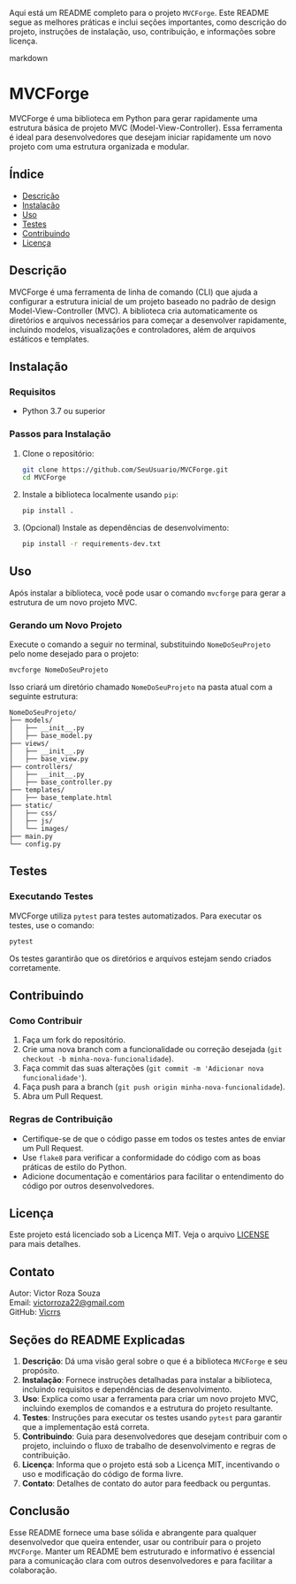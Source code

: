 Aqui está um README completo para o projeto `MVCForge`. Este README segue as melhores práticas e inclui seções importantes, como descrição do projeto, instruções de instalação, uso, contribuição, e informações sobre licença.

markdown
# MVCForge

MVCForge é uma biblioteca em Python para gerar rapidamente uma estrutura básica de projeto MVC (Model-View-Controller). Essa ferramenta é ideal para desenvolvedores que desejam iniciar rapidamente um novo projeto com uma estrutura organizada e modular.

## Índice

- [Descrição](#descrição)
- [Instalação](#instalação)
- [Uso](#uso)
- [Testes](#testes)
- [Contribuindo](#contribuindo)
- [Licença](#licença)

## Descrição

MVCForge é uma ferramenta de linha de comando (CLI) que ajuda a configurar a estrutura inicial de um projeto baseado no padrão de design Model-View-Controller (MVC). A biblioteca cria automaticamente os diretórios e arquivos necessários para começar a desenvolver rapidamente, incluindo modelos, visualizações e controladores, além de arquivos estáticos e templates.

## Instalação

### Requisitos

- Python 3.7 ou superior

### Passos para Instalação

1. Clone o repositório:

    ```bash
    git clone https://github.com/SeuUsuario/MVCForge.git
    cd MVCForge
    ```

2. Instale a biblioteca localmente usando `pip`:

    ```bash
    pip install .
    ```

3. (Opcional) Instale as dependências de desenvolvimento:

    ```bash
    pip install -r requirements-dev.txt
    ```

## Uso

Após instalar a biblioteca, você pode usar o comando `mvcforge` para gerar a estrutura de um novo projeto MVC.

### Gerando um Novo Projeto

Execute o comando a seguir no terminal, substituindo `NomeDoSeuProjeto` pelo nome desejado para o projeto:

```bash
mvcforge NomeDoSeuProjeto
```

Isso criará um diretório chamado `NomeDoSeuProjeto` na pasta atual com a seguinte estrutura:

```plaintext
NomeDoSeuProjeto/
├── models/
│   ├── __init__.py
│   ├── base_model.py
├── views/
│   ├── __init__.py
│   ├── base_view.py
├── controllers/
│   ├── __init__.py
│   ├── base_controller.py
├── templates/
│   ├── base_template.html
├── static/
│   ├── css/
│   ├── js/
│   └── images/
├── main.py
└── config.py
```

## Testes

### Executando Testes

MVCForge utiliza `pytest` para testes automatizados. Para executar os testes, use o comando:

```bash
pytest
```

Os testes garantirão que os diretórios e arquivos estejam sendo criados corretamente.

## Contribuindo

### Como Contribuir

1. Faça um fork do repositório.
2. Crie uma nova branch com a funcionalidade ou correção desejada (`git checkout -b minha-nova-funcionalidade`).
3. Faça commit das suas alterações (`git commit -m 'Adicionar nova funcionalidade'`).
4. Faça push para a branch (`git push origin minha-nova-funcionalidade`).
5. Abra um Pull Request.

### Regras de Contribuição

- Certifique-se de que o código passe em todos os testes antes de enviar um Pull Request.
- Use `flake8` para verificar a conformidade do código com as boas práticas de estilo do Python.
- Adicione documentação e comentários para facilitar o entendimento do código por outros desenvolvedores.

## Licença

Este projeto está licenciado sob a Licença MIT. Veja o arquivo [LICENSE](LICENSE) para mais detalhes.

## Contato

Autor: Victor Roza Souza  
Email: victorroza22@gmail.com  
GitHub: [Vicrrs](https://github.com/Vicrrs)


## Seções do README Explicadas

1. **Descrição**: Dá uma visão geral sobre o que é a biblioteca `MVCForge` e seu propósito.
2. **Instalação**: Fornece instruções detalhadas para instalar a biblioteca, incluindo requisitos e dependências de desenvolvimento.
3. **Uso**: Explica como usar a ferramenta para criar um novo projeto MVC, incluindo exemplos de comandos e a estrutura do projeto resultante.
4. **Testes**: Instruções para executar os testes usando `pytest` para garantir que a implementação está correta.
5. **Contribuindo**: Guia para desenvolvedores que desejam contribuir com o projeto, incluindo o fluxo de trabalho de desenvolvimento e regras de contribuição.
6. **Licença**: Informa que o projeto está sob a Licença MIT, incentivando o uso e modificação do código de forma livre.
7. **Contato**: Detalhes de contato do autor para feedback ou perguntas.

## Conclusão

Esse README fornece uma base sólida e abrangente para qualquer desenvolvedor que queira entender, usar ou contribuir para o projeto `MVCForge`. Manter um README bem estruturado e informativo é essencial para a comunicação clara com outros desenvolvedores e para facilitar a colaboração.